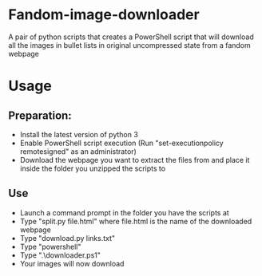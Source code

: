 # Fandom-image-downloader
A pair of python scripts that creates a PowerShell script that will download all the images in bullet lists in original uncompressed state from a fandom webpage
# Usage
## Preparation:
* Install the latest version of python 3
* Enable PowerShell script execution (Run "set-executionpolicy remotesigned" as an administrator)
* Download the webpage you want to extract the files from and place it inside the folder you unzipped the scripts to
## Use
* Launch a command prompt in the folder you have the scripts at
* Type "split.py file.html" where file.html is the name of the downloaded webpage
* Type "download.py links.txt"
* Type "powershell"
* Type ".\downloader.ps1"
* Your images will now download 

